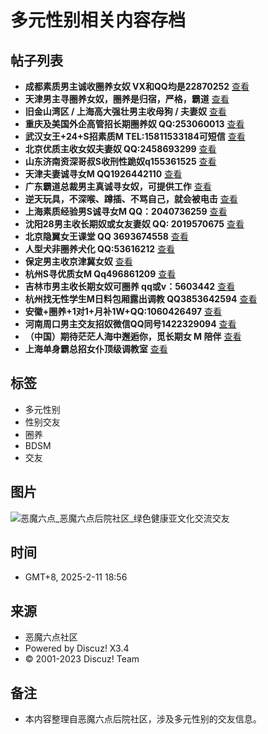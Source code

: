 # 多元性别相关内容存档

## 帖子列表

- **成都素质男主诚收圈养女奴 VX和QQ均是22870252** [查看](forum.php?mod=viewthread&tid=47431)
- **天津男主寻圈养女奴，圈养是归宿，严格，霸道** [查看](forum.php?mod=viewthread&tid=28289)
- **旧金山湾区 / 上海高大强壮男主收母狗 / 夫妻奴** [查看](forum.php?mod=viewthread&tid=15463)
- **重庆及美国外企高管招长期圈养奴 QQ:253060013** [查看](forum.php?mod=viewthread&tid=18797)
- **武汉女王+24+S招素质M TEL:15811533184可短信** [查看](forum.php?mod=viewthread&tid=14966)
- **北京优质主收女奴夫妻奴 QQ:2458693299** [查看](forum.php?mod=viewthread&tid=32621)
- **山东济南资深哥叔S收刑性跪奴q155361525** [查看](forum.php?mod=viewthread&tid=33816)
- **天津夫妻诚寻女M QQ1926442110** [查看](forum.php?mod=viewthread&tid=40119)
- **广东霸道总裁男主真诚寻女奴，可提供工作** [查看](forum.php?mod=viewthread&tid=44064)
- **逆天玩具，不深喉、蹲插、不骂自己，就会被电击** [查看](forum.php?mod=viewthread&tid=33768)
- **上海素质经验男S诚寻女M QQ：2040736259** [查看](forum.php?mod=viewthread&tid=51539)
- **沈阳28男主收长期奴或女友妻奴 QQ: 2019570675** [查看](forum.php?mod=viewthread&tid=55857)
- **北京隐翼女王课堂 QQ 3693674558** [查看](forum.php?mod=viewthread&tid=35977)
- **人型犬非圈养犬化 QQ:53616212** [查看](forum.php?mod=viewthread&tid=35871)
- **保定男主收京津冀女奴** [查看](forum.php?mod=viewthread&tid=36043)
- **杭州S寻优质女M Qq496861209** [查看](forum.php?mod=viewthread&tid=32142)
- **吉林市男主收长期女奴可圈养 qq或v：5603442** [查看](forum.php?mod=viewthread&tid=49957)
- **杭州找无性学生M日料包厢露出调教 QQ3853642594** [查看](forum.php?mod=viewthread&tid=51602)
- **安徽+圈养+1对1+月补1W+QQ:1060426497** [查看](forum.php?mod=viewthread&tid=55327)
- **河南周口男主交友招奴微信QQ同号1422329094** [查看](forum.php?mod=viewthread&tid=53625)
- **（中国）期待茫茫人海中邂逅你，觅长期女 M 陪伴** [查看](forum.php?mod=viewthread&tid=43819)
- **上海单身霸总招女仆顶级调教室** [查看](forum.php?mod=viewthread&tid=42660)

## 标签
- 多元性别
- 性别交友
- 圈养
- BDSM
- 交友

## 图片
![恶魔六点_恶魔六点后院社区_绿色健康亚文化交流交友](static/image/common/logo.png)

## 时间
- GMT+8, 2025-2-11 18:56 

## 来源
- 恶魔六点社区  
- Powered by Discuz!  X3.4
- © 2001-2023 Discuz! Team

## 备注
- 本内容整理自恶魔六点后院社区，涉及多元性别的交友信息。